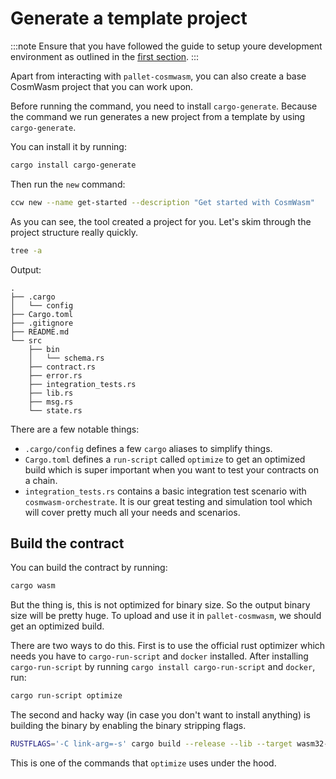 # Generate a template project

:::note
Ensure that you have followed the guide to setup youre development environment as outlined in the [first section](../cosmwasm-cli.md).
:::

Apart from interacting with `pallet-cosmwasm`, you can also create a base CosmWasm project that you can work upon.

Before running the command, you need to install `cargo-generate`. Because the command we run generates a new project
from a template by using `cargo-generate`.

You can install it by running:
```sh
cargo install cargo-generate
```

Then run the `new` command:

```sh
ccw new --name get-started --description "Get started with CosmWasm"
```

As you can see, the tool created a project for you. Let's skim through the project structure really quickly.

```sh
tree -a
```

Output:
```
.
├── .cargo
│   └── config
├── Cargo.toml
├── .gitignore
├── README.md
└── src
    ├── bin
    │   └── schema.rs
    ├── contract.rs
    ├── error.rs
    ├── integration_tests.rs
    ├── lib.rs
    ├── msg.rs
    └── state.rs
```

There are a few notable things:
* `.cargo/config` defines a few `cargo` aliases to simplify things.
* `Cargo.toml` defines a `run-script` called `optimize` to get an optimized build which is super important
when you want to test your contracts on a chain.
* `integration_tests.rs` contains a basic integration test scenario with `cosmwasm-orchestrate`. It is our great
testing and simulation tool which will cover pretty much all your needs and scenarios.

## Build the contract

You can build the contract by running:

```sh
cargo wasm
```

But the thing is, this is not optimized for binary size. So the output binary size will be pretty huge. To upload
and use it in `pallet-cosmwasm`, we should get an optimized build. 

There are two ways to do this. First is to use the official rust optimizer which needs you have to `cargo-run-script`
and `docker` installed. After installing `cargo-run-script` by running `cargo install cargo-run-script` and `docker`,
run:

```sh
cargo run-script optimize
```

The second and hacky way (in case you don't want to install anything) is building the binary by enabling the binary stripping flags.

```sh
RUSTFLAGS='-C link-arg=-s' cargo build --release --lib --target wasm32-unknown-unknown
```

This is one of the commands that `optimize` uses under the hood.
